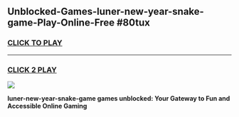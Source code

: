 
## Unblocked-Games-luner-new-year-snake-game-Play-Online-Free #80tux
<h3>
<a href="https://us.freeplayer.one?title=luner-new-year-snake-game&ref=10M">CLICK TO PLAY</a></h3>
<hr>

<h3>
<a href="https://us.freeplayer.one?title=luner-new-year-snake-game&ref=10M">CLICK 2 PLAY</a>
  
</h3>

<a href="https://us.freeplayer.one?title=luner-new-year-snake-game&ref=10M"><img src="https://clearcache.store/games.png"></a>


**luner-new-year-snake-game games unblocked: Your Gateway to Fun and Accessible Online Gaming**
